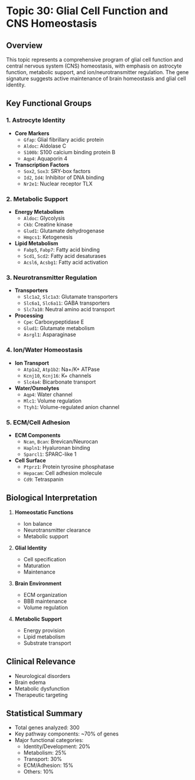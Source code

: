# Topic 30: Glial Cell Function and CNS Homeostasis

## Overview
This topic represents a comprehensive program of glial cell function and central nervous system (CNS) homeostasis, with emphasis on astrocyte function, metabolic support, and ion/neurotransmitter regulation. The gene signature suggests active maintenance of brain homeostasis and glial cell identity.

## Key Functional Groups

### 1. Astrocyte Identity
- **Core Markers**
  - `Gfap`: Glial fibrillary acidic protein
  - `Aldoc`: Aldolase C
  - `S100b`: S100 calcium binding protein B
  - `Aqp4`: Aquaporin 4
- **Transcription Factors**
  - `Sox2`, `Sox3`: SRY-box factors
  - `Id2`, `Id4`: Inhibitor of DNA binding
  - `Nr2e1`: Nuclear receptor TLX

### 2. Metabolic Support
- **Energy Metabolism**
  - `Aldoc`: Glycolysis
  - `Ckb`: Creatine kinase
  - `Glud1`: Glutamate dehydrogenase
  - `Hmgcs1`: Ketogenesis
- **Lipid Metabolism**
  - `Fabp5`, `Fabp7`: Fatty acid binding
  - `Scd1`, `Scd2`: Fatty acid desaturases
  - `Acsl6`, `Acsbg1`: Fatty acid activation

### 3. Neurotransmitter Regulation
- **Transporters**
  - `Slc1a2`, `Slc1a3`: Glutamate transporters
  - `Slc6a1`, `Slc6a11`: GABA transporters
  - `Slc7a10`: Neutral amino acid transport
- **Processing**
  - `Cpe`: Carboxypeptidase E
  - `Glud1`: Glutamate metabolism
  - `Asrgl1`: Asparaginase

### 4. Ion/Water Homeostasis
- **Ion Transport**
  - `Atp1a2`, `Atp1b2`: Na+/K+ ATPase
  - `Kcnj10`, `Kcnj16`: K+ channels
  - `Slc4a4`: Bicarbonate transport
- **Water/Osmolytes**
  - `Aqp4`: Water channel
  - `Mlc1`: Volume regulation
  - `Ttyh1`: Volume-regulated anion channel

### 5. ECM/Cell Adhesion
- **ECM Components**
  - `Ncan`, `Bcan`: Brevican/Neurocan
  - `Hapln1`: Hyaluronan binding
  - `Sparcl1`: SPARC-like 1
- **Cell Surface**
  - `Ptprz1`: Protein tyrosine phosphatase
  - `Hepacam`: Cell adhesion molecule
  - `Cd9`: Tetraspanin

## Biological Interpretation

1. **Homeostatic Functions**
   - Ion balance
   - Neurotransmitter clearance
   - Metabolic support

2. **Glial Identity**
   - Cell specification
   - Maturation
   - Maintenance

3. **Brain Environment**
   - ECM organization
   - BBB maintenance
   - Volume regulation

4. **Metabolic Support**
   - Energy provision
   - Lipid metabolism
   - Substrate transport

## Clinical Relevance
- Neurological disorders
- Brain edema
- Metabolic dysfunction
- Therapeutic targeting

## Statistical Summary
- Total genes analyzed: 300
- Key pathway components: ~70% of genes
- Major functional categories:
  - Identity/Development: 20%
  - Metabolism: 25%
  - Transport: 30%
  - ECM/Adhesion: 15%
  - Others: 10% 